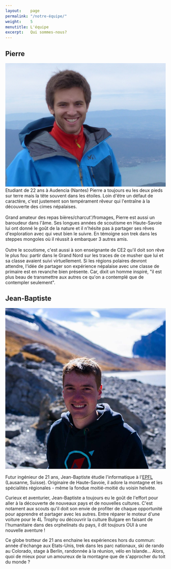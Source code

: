 ```yaml
---
layout:    page
permalink: "/notre-équipe/"
weight:    5
menutitle: L'équipe
excerpt:   Qui sommes-nous?
---
```


## Pierre

<p><img class="img-people" src="/media/img/thumb_P1000828_1024.jpg#right">
Etudiant de 22 ans à Audencia (Nantes) Pierre a toujours eu les deux pieds sur terre mais la tête souvent dans les étoiles. Loin d'être un défaut de caractère, c'est justement son tempérament rêveur qui l'entraîne à la découverte des cimes népalaises.<br/><br/>
Grand amateur des repas bières/charcut'/fromages, Pierre est aussi un baroudeur dans l'âme. Ses longues années de scoutisme en Haute-Savoie lui ont donné le goût de la nature et il n'hésite pas à partager ses rêves d'exploration avec qui veut bien le suivre. En témoigne son trek dans les steppes mongoles où il réussit à embarquer 3 autres amis.<br/><br/>
Outre le scoutisme, c'est aussi à son enseignante de CE2 qu'il doit son rêve le plus fou: partir dans le Grand Nord sur les traces de ce musher que lui et sa classe avaient suivi virtuellement. Si les régions polaires devront attendre, l'idée de partager son expérience népalaise avec une classe de primaire est en revanche  bien présente. Car, dixit un homme inspiré, "il est plus beau de transmettre aux autres ce qu'on a contemplé que de contempler seulement".</p>

## Jean-Baptiste

<img class="img-people" src="../media/img/jb.jpg#right"/> 

Futur ingénieur de 21 ans, Jean-Baptiste étudie l'informatique à l'[EPFL](https://www.epfl.ch/) (Lausanne, Suisse). Originaire de Haute-Savoie, il adore la montagne et les spécialités régionales - même la fondue moitié-moitié du voisin helvète. 

Curieux et aventurier, Jean-Baptiste a toujours eu le goût de l'effort pour aller à la découverte de nouveaux pays et de nouvelles cultures. C'est notament aux scouts qu'il doit son envie de profiter de chaque  opportunité pour apprendre et partager avec les autres. Entre réparer le moteur d'une voiture pour le 4L Trophy ou découvrir la culture Bulgare en faisant de l'humanitaire dans des orphelinats du pays, il dit toujours OUI à une nouvelle aventure !

Ce globe trotteur de 21 ans enchaine les expériences hors du commun: année d'échange aux Etats-Unis, trek dans les parc nationaux, ski de rando au Colorado, stage à Berlin, randonnée à la réunion, vélo en Islande... Alors, quoi de mieux pour un amoureux de la montagne que de s'approcher du toit du monde ?
